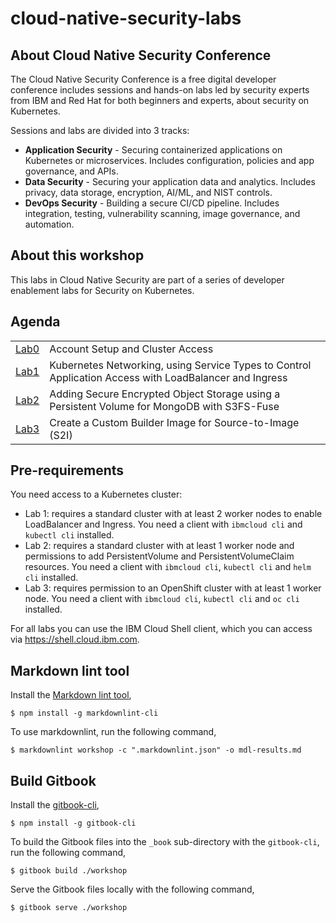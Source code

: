# cloud-native-security-labs

## About Cloud Native Security Conference

The Cloud Native Security Conference is a free digital developer conference includes sessions and hands-on labs led by security experts from IBM and Red Hat for both beginners and experts, about security on Kubernetes.

Sessions and labs are divided into 3 tracks:
- **Application Security** - Securing containerized applications on Kubernetes or microservices. Includes configuration, policies and app governance, and APIs.
- **Data Security** - Securing your application data and analytics. Includes privacy, data storage, encryption, AI/ML, and NIST controls.
- **DevOps Security** - Building a secure CI/CD pipeline. Includes integration, testing, vulnerability scanning, image governance, and automation.

## About this workshop

This labs in Cloud Native Security are part of a series of developer enablement labs for Security on Kubernetes. 

## Agenda

|   |   |
| - | - |
| [Lab0](workshop/lab-00/README.md) | Account Setup and Cluster Access |
| [Lab1](workshop/lab-01/README.md) | Kubernetes Networking, using Service Types to Control Application Access with LoadBalancer and Ingress |
| [Lab2](workshop/lab-02/README.md) | Adding Secure Encrypted Object Storage using a Persistent Volume for MongoDB with S3FS-Fuse |
| [Lab3](workshop/lab-03/README.md) | Create a Custom Builder Image for Source-to-Image (S2I) |

## Pre-requirements

You need access to a Kubernetes cluster:
- Lab 1: requires a standard cluster with at least 2 worker nodes to enable LoadBalancer and Ingress. You need a client with `ibmcloud cli` and `kubectl cli` installed.
- Lab 2: requires a standard cluster with at least 1 worker node and permissions to add PersistentVolume and PersistentVolumeClaim resources. You need a client with `ibmcloud cli`, `kubectl cli` and `helm cli` installed.
- Lab 3: requires permission to an OpenShift cluster with at least 1 worker node. You need a client with `ibmcloud cli`, `kubectl cli` and `oc cli` installed.

For all labs you can use the IBM Cloud Shell client, which you can access via https://shell.cloud.ibm.com.

## Markdown lint tool

Install the [Markdown lint tool](https://github.com/markdownlint/markdownlint),
```
$ npm install -g markdownlint-cli
```

To use markdownlint, run the following command,
```
$ markdownlint workshop -c ".markdownlint.json" -o mdl-results.md
```

## Build Gitbook 

Install the [gitbook-cli](https://github.com/GitbookIO/gitbook-cli),
```
$ npm install -g gitbook-cli
```

To build the Gitbook files into the `_book` sub-directory with the `gitbook-cli`, run the following command,
```
$ gitbook build ./workshop
```

Serve the Gitbook files locally with the following command,
```
$ gitbook serve ./workshop
```
